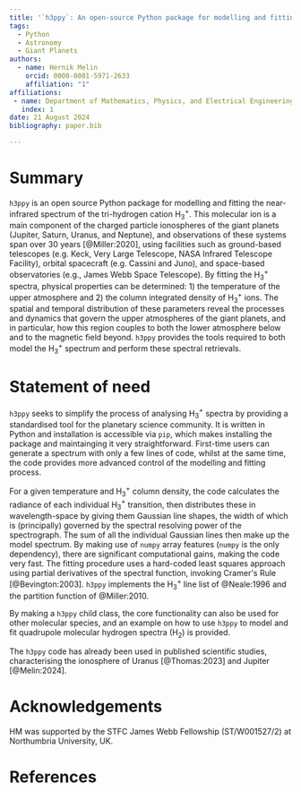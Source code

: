```yaml
---
title: '`h3ppy`: An open-source Python package for modelling and fitting H$_3^+$ spectra'
tags:
  - Python
  - Astronomy
  - Giant Planets
authors:
  - name: Hernik Melin
    orcid: 0000-0001-5971-2633
    affiliation: "1" 
affiliations:
 - name: Department of Mathematics, Physics, and Electrical Engineering, Northumbria University, Newcastle upon Tyne, UK
   index: 1
date: 21 August 2024
bibliography: paper.bib

---
```


# Summary

`h3ppy` is an open source Python package for modelling and fitting the near-infrared spectrum of the tri-hydrogen cation H$_3^+$. This molecular ion is a main component of the charged particle ionospheres of the giant planets (Jupiter, Saturn, Uranus, and Neptune), and observations of these systems span over 30 years [@Miller:2020], using facilities such as ground-based telescopes (e.g. Keck, Very Large Telescope, NASA Infrared Telescope Facility), orbital spacecraft (e.g. Cassini and Juno), and space-based observatories (e.g., James Webb Space Telescope). By fitting the H$_3^+$ spectra, physical properties can be determined: 1) the temperature of the upper atmosphere and 2) the column integrated density of H$_3^+$ ions. The spatial and temporal distribution of these parameters reveal the processes and dynamics that govern the upper atmospheres of the giant planets, and in particular, how this region couples to both the lower atmosphere below and to the magnetic field beyond. `h3ppy` provides the tools required to both model the H$_3^+$ spectrum and perform these spectral retrievals. 

# Statement of need

`h3ppy` seeks to simplify the process of analysing H$_3^+$ spectra by providing a standardised tool for the planetary science community. It is written in Python and installation is accessible via `pip`, which makes installing the package and maintainging it very straightforward. First-time users can generate a spectrum with only a few lines of code, whilst at the same time, the code provides more advanced control of the modelling and fitting process. 

For a given temperature and H$_3^+$ column density, the code calculates the radiance of each individual H$_3^+$ transition, then distributes these in wavelength-space by giving them Gaussian line shapes, the width of which is (principally) governed by the spectral resolving power of the spectrograph. The sum of all the individual Gaussian lines then make up the model spectrum. By making use of `numpy` array features (`numpy` is the only dependency), there are significant computational gains, making the code very fast. The fitting procedure uses a hard-coded least squares approach using partial derivatives of the spectral function, invoking Cramer's Rule [@Bevington:2003]. `h3ppy` implements the H$_3^+$ line list of @Neale:1996 and the partition function of @Miller:2010. 

By making a `h3ppy` child class, the core functionality can also be used for other molecular species, and an example on how to use `h3ppy` to model and fit quadrupole molecular hydrogen spectra (H$_2$) is provided. 

The `h3ppy` code has already been used in published scientific studies, characterising the ionosphere of Uranus [@Thomas:2023] and Jupiter [@Melin:2024]. 

# Acknowledgements

HM was supported by the STFC James Webb Fellowship (ST/W001527/2) at Northumbria University, UK.

# References